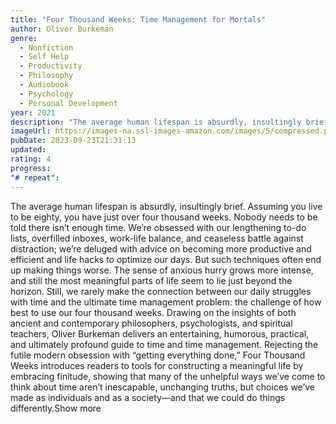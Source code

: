 ```yaml
---
title: "Four Thousand Weeks: Time Management for Mortals"
author: Oliver Burkeman
genre:
  - Nonfiction
  - Self Help
  - Productivity
  - Philosophy
  - Audiobook
  - Psychology
  - Personal Development
year: 2021
description: "The average human lifespan is absurdly, insultingly brief. Assuming you live to be eighty, you have just over four thousand weeks. Nobody needs to be told there isn’t enough time. We’re obsessed with our lengthening to-do lists, overfilled inboxes, work-life balance, and ceaseless battle against distraction; we’re deluged with advice on becoming more productive and efficient and life hacks to optimize our days. But such techniques often end up making things worse. The sense of anxious hurry grows more intense, and still the most meaningful parts of life seem to lie just beyond the horizon. Still, we rarely make the connection between our daily struggles with time and the ultimate time management problem: the challenge of how best to use our four thousand weeks. Drawing on the insights of both ancient and contemporary philosophers, psychologists, and spiritual teachers, Oliver Burkeman delivers an entertaining, humorous, practical, and ultimately profound guide to time and time management. Rejecting the futile modern obsession with “getting everything done,” Four Thousand Weeks introduces readers to tools for constructing a meaningful life by embracing finitude, showing that many of the unhelpful ways we’ve come to think about time aren’t inescapable, unchanging truths, but choices we’ve made as individuals and as a society—and that we could do things differently.Show more"
imageUrl: https://images-na.ssl-images-amazon.com/images/S/compressed.photo.goodreads.com/books/1627425434i/54785515.jpg
pubDate: 2023-09-23T21:31:13
updated:
rating: 4
progress:
"# repeat":
---
```

The average human lifespan is absurdly, insultingly brief. Assuming you live to be eighty, you have just over four thousand weeks. Nobody needs to be told there isn’t enough time. We’re obsessed with our lengthening to-do lists, overfilled inboxes, work-life balance, and ceaseless battle against distraction; we’re deluged with advice on becoming more productive and efficient and life hacks to optimize our days. But such techniques often end up making things worse. The sense of anxious hurry grows more intense, and still the most meaningful parts of life seem to lie just beyond the horizon. Still, we rarely make the connection between our daily struggles with time and the ultimate time management problem: the challenge of how best to use our four thousand weeks. Drawing on the insights of both ancient and contemporary philosophers, psychologists, and spiritual teachers, Oliver Burkeman delivers an entertaining, humorous, practical, and ultimately profound guide to time and time management. Rejecting the futile modern obsession with “getting everything done,” Four Thousand Weeks introduces readers to tools for constructing a meaningful life by embracing finitude, showing that many of the unhelpful ways we’ve come to think about time aren’t inescapable, unchanging truths, but choices we’ve made as individuals and as a society—and that we could do things differently.Show more